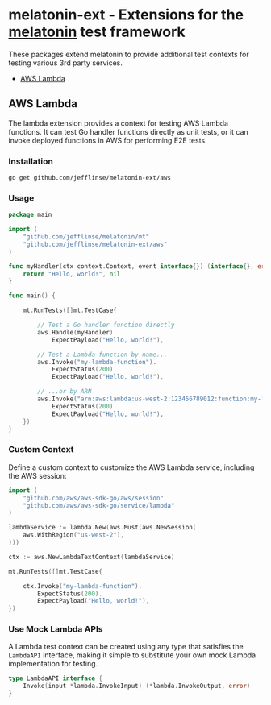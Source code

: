 # melatonin-ext - Extensions for the [melatonin](https://github.com/jefflinse/melatonin#readme) test framework

These packages extend melatonin to provide additional test contexts for testing various 3rd party services.

- [AWS Lambda](#aws-lambda)

## AWS Lambda

The lambda extension provides a context for testing AWS Lambda functions. It can test Go handler functions directly as unit tests, or it can invoke deployed functions in AWS for performing E2E tests.

### Installation

    go get github.com/jefflinse/melatonin-ext/aws

### Usage

```go
package main

import (
    "github.com/jefflinse/melatonin/mt"
    "github.com/jefflinse/melatonin-ext/aws"
)

func myHandler(ctx context.Context, event interface{}) (interface{}, error) {
    return "Hello, world!", nil
}

func main() {

    mt.RunTests([]mt.TestCase{

        // Test a Go handler function directly
        aws.Handle(myHandler).
            ExpectPayload("Hello, world!"),

        // Test a Lambda function by name...
        aws.Invoke("my-lambda-function").
            ExpectStatus(200).
            ExpectPayload("Hello, world!"),

        // ...or by ARN
        aws.Invoke("arn:aws:lambda:us-west-2:123456789012:function:my-lambda-function").
            ExpectStatus(200).
            ExpectPayload("Hello, world!"),
    })
}
```

### Custom Context

Define a custom context to customize the AWS Lambda service, including the AWS session:

```go
import (
    "github.com/aws/aws-sdk-go/aws/session"
    "github.com/aws/aws-sdk-go/service/lambda"
)

lambdaService := lambda.New(aws.Must(aws.NewSession(
    aws.WithRegion("us-west-2"),
)))

ctx := aws.NewLambdaTextContext(lambdaService)

mt.RunTests([]mt.TestCase{

    ctx.Invoke("my-lambda-function").
        ExpectStatus(200).
        ExpectPayload("Hello, world!"),
})
```

### Use Mock Lambda APIs

A Lambda test context can be created using any type that satisfies the `LambdaAPI` interface, making it simple to substitute your own mock Lambda implementation for testing.

```go
type LambdaAPI interface {
    Invoke(input *lambda.InvokeInput) (*lambda.InvokeOutput, error)
}
```
